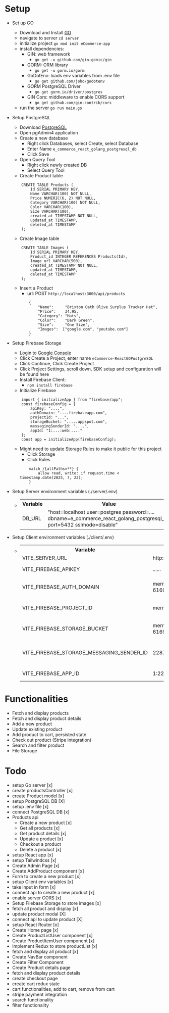 # Setup

- Set up GO
  - Download and Install [GO](https://go.dev/doc/install)
  - navigate to server `cd server`
  - initialize project `go mod init eCommerce-app`
  - install dependencies:
    - GIN: web framework
      - `go get -u github.com/gin-gonic/gin`
    - GORM: ORM library
      - `go get -u gorm.io/gorm`
    - GoDotEnv: loads env variables from .env file
      - `go get github.com/joho/godotenv`
    - GORM PostgreSQL Driver
      - `go get gorm.io/driver/postgres`
    - GIN Cors: middleware to enable CORS support
      - `go get github.com/gin-contrib/cors`
  - run the server `go run main.go`
- Setup PostgreSQL
  - Download [PostgreSQL](https://www.postgresql.org/download/)
  - Open pgAdmin4 application
  - Create a new database
    - Right click Databases, select Create, select Database
    - Enter Name `e_commerce_react_golang_postgresql_db`
    - Click Save
  - Open Query Tool
    - Right click newly created DB
    - Select Query Tool
  - Create Product table
  ```
      CREATE TABLE Products (
          Id SERIAL PRIMARY KEY,
          Name VARCHAR(100) NOT NULL,
          Price NUMERIC(6, 2) NOT NULL,
          Category VARCHAR(100) NOT NULL,
          Color VARCHAR(100),
          Size VARCHAR(100),
          created_at TIMESTAMP NOT NULL,
          updated_at TIMESTAMP,
          deleted_at TIMESTAMP
      );
  ```
  - Create Image table
  ```
      CREATE TABLE Images (
          Id SERIAL PRIMARY KEY,
          Product_id INTEGER REFERENCES Products(Id),
          Image_url VARCHAR(500),
          created_at TIMESTAMP NOT NULL,
          updated_at TIMESTAMP,
          deleted_at TIMESTAMP
      );
  ```
  - Insert a Product
    - url: POST `http://localhost:3000/api/products`
    ```
        {
            "Name":     "Brixton Oath Olive Surplus Trucker Hat",
            "Price":    34.95,
            "Category": "Hats",
            "Color":    "Dark Green",
            "Size":     "One Size",
            "Images":  ["google.com", "youtube.com"]
        }
    ```
- Setup Firebase Storage

  - Login to [Google Console](https://console.firebase.google.com/)
  - Click Create a Project, enter name `eCommerce-ReactGOPostgreSQL`
  - Click Continue, Click Create Project
  - Click Project Settings, scroll down, SDK setup and configuration will be found here
  - Install Firebase Client:
    - `npm install firebase`
  - Initialize Firebase

  ```
      import { initializeApp } from "firebase/app";
      const firebaseConfig = {
          apiKey: "....",
          authDomain: "....firebaseapp.com",
          projectId: "...",
          storageBucket: ".....appspot.com",
          messagingSenderId: "....",
          appId: "1:...:web:...."
      };
      const app = initializeApp(firebaseConfig);
  ```

  - Might need to update Storage Rules to make it public for this project
    - Click Storage
    - Click Rules
    ```
        match /{allPaths=**} {
            allow read, write: if request.time < timestamp.date(2025, 7, 22);
        }
    ```

- Setup Server environment variables (./server/.env)
  - <table>
        <tr>
            <th>Variable</th>
            <th>Value</th>
            <th>Description</th>
        </tr>
        <tr>
            <td>DB_URL</td>
            <td>"host=localhost user=postgres password=.... dbname=e_commerce_react_golang_postgresql_db port=5432 sslmode=disable"</td>
            <td>PostgreSQL URL</td>
        </tr>                 
    </table>
- Setup Client environment variables (./client/.env)
  - <table>
        <tr>
            <th>Variable</th>
            <th>Value</th>
            <th>Description</th>
        </tr>
        <tr>
            <td>VITE_SERVER_URL</td>
            <td>http://localhost:3000</td>
            <td>Server URL</td>
        </tr>     
        <tr>
            <td>VITE_FIREBASE_APIKEY</td>
            <td>......</td>
            <td>Firebase API Key</td>
        </tr>
        <tr>
            <td>VITE_FIREBASE_AUTH_DOMAIN</td>
            <td>mern-ecommerce-6169d.firebaseapp.com</td>
            <td>Firebase Auth Domain</td>
        </tr>        
        <tr>
            <td>VITE_FIREBASE_PROJECT_ID</td>
            <td>mern-ecommerce-6169d</td>
            <td>Firebase Project IDtd>
        </tr>   
        <tr>
            <td>VITE_FIREBASE_STORAGE_BUCKET</td>
            <td>mern-ecommerce-6169d.appspot.com</td>
            <td>Firebase Storage Bucket</td>
        </tr>       
        <tr>
            <td>VITE_FIREBASE_STORAGE_MESSAGING_SENDER_ID</td>
            <td>22870......</td>
            <td>Firebase Storage Messing Sender ID</td>
        </tr>
        <tr>
            <td>VITE_FIREBASE_APP_ID</td>
            <td>1:22870408.......:web:ac07b13c......</td>
            <td>Firebase App ID</td>
        </tr>                        
    </table>

# Functionalities

- Fetch and display products
- Fetch and display product details
- Add a new product
- Update existing product
- Add product to cart, persisted state
- Check out product (Stripe integration)
- Search and filter product
- File Storage

# Todo

- setup Go server [x]
- create productsController [x]
- create Product model [x]
- setup PostgreSQL DB [X]
- setup .env file [x]
- connect PostgreSQL DB [x]
- Products api
  - Create a new product [x]
  - Get all products [x]
  - Get product details [x]
  - Update a product [x]
  - Checkout a product
  - Delete a product [x]
- setup React app [x]
- setup Tailwindcss [x]
- Create Admin Page [x]
- Create AddProduct component [x]
- Form to create a new product [x]
- setup Client env variables [x]
- take input in form [x]
- connect api to create a new product [x]
- enable server CORS [x]
- Setup Filebase Storage to store images [x]
- fetch all product and display [x]
- update product modal [X]
- connect api to update product [X]
- setup React Router [x]
- Create Home page [x]
- Create ProductListUser component [x]
- Create ProductItemUser component [x]
- Implement Redux to store productList [x]
- fetch and display all product [x]
- Create NavBar component
- Create Filter Component
- Create Product details page
- fetch and display product details
- create checkout page
- create cart redux state
- cart functionalities, add to cart, remove from cart
- stripe payment integration
- search functionality
- filter functionality
